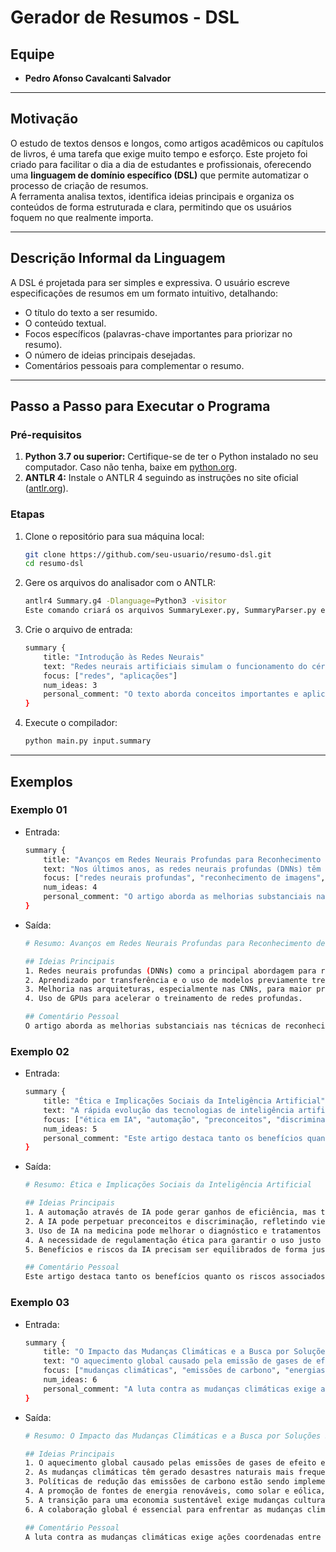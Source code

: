# Gerador de Resumos - DSL

## Equipe
- **Pedro Afonso Cavalcanti Salvador**  

---

## Motivação
O estudo de textos densos e longos, como artigos acadêmicos ou capítulos de livros, é uma tarefa que exige muito tempo e esforço. Este projeto foi criado para facilitar o dia a dia de estudantes e profissionais, oferecendo uma **linguagem de domínio específico (DSL)** que permite automatizar o processo de criação de resumos.  
A ferramenta analisa textos, identifica ideias principais e organiza os conteúdos de forma estruturada e clara, permitindo que os usuários foquem no que realmente importa.

---

## Descrição Informal da Linguagem
A DSL é projetada para ser simples e expressiva. O usuário escreve especificações de resumos em um formato intuitivo, detalhando:
- O título do texto a ser resumido.
- O conteúdo textual.
- Focos específicos (palavras-chave importantes para priorizar no resumo).
- O número de ideias principais desejadas.
- Comentários pessoais para complementar o resumo.

---

## Passo a Passo para Executar o Programa

### Pré-requisitos
1. **Python 3.7 ou superior:** Certifique-se de ter o Python instalado no seu computador. Caso não tenha, baixe em [python.org](https://www.python.org/).  
2. **ANTLR 4:** Instale o ANTLR 4 seguindo as instruções no site oficial ([antlr.org](https://www.antlr.org/)).  

### Etapas
1. Clone o repositório para sua máquina local:
   ```bash
   git clone https://github.com/seu-usuario/resumo-dsl.git
   cd resumo-dsl
2. Gere os arquivos do analisador com o ANTLR:
   ```bash
   antlr4 Summary.g4 -Dlanguage=Python3 -visitor
   Este comando criará os arquivos SummaryLexer.py, SummaryParser.py e SummaryVisitor.py no diretório.

4. Crie o arquivo de entrada:
   ```bash
   summary {
       title: "Introdução às Redes Neurais"
       text: "Redes neurais artificiais simulam o funcionamento do cérebro humano. Elas são compostas por neurônios artificiais interligados. São amplamente utilizadas em classificação de imagens, reconhecimento de fala e tradução de idiomas. Um exemplo é o uso em visão computacional, como reconhecimento facial."
       focus: ["redes", "aplicações"]
       num_ideas: 3
       personal_comment: "O texto aborda conceitos importantes e aplicações práticas."
   }

6. Execute o compilador:
   ```bash
   python main.py input.summary
   
---

## Exemplos

### Exemplo 01
- Entrada:
   ```bash
   summary {
       title: "Avanços em Redes Neurais Profundas para Reconhecimento de Imagens"
       text: "Nos últimos anos, as redes neurais profundas (DNNs) têm se destacado como uma das principais abordagens para reconhecimento de imagens em larga escala. Com a introdução de técnicas como o aprendizado por transferência, que utiliza modelos previamente treinados em grandes datasets, o desempenho em tarefas como reconhecimento facial e classificação de objetos melhorou significativamente. Além disso, as melhorias em arquiteturas como as Redes Neurais Convolucionais (CNNs) e a adoção de GPUs para acelerar o treinamento, resultaram em uma revolução no campo. Embora o treinamento de redes profundas ainda seja uma tarefa intensiva em termos de tempo e recursos computacionais, as vantagens em termos de precisão são inegáveis."
       focus: ["redes neurais profundas", "reconhecimento de imagens", "aprendizado por transferência", "CNNs", "GPUs"]
       num_ideas: 4
       personal_comment: "O artigo aborda as melhorias substanciais nas técnicas de reconhecimento de imagens, que têm impacto direto em diversas aplicações como segurança e saúde."
   }

- Saída:
   ```bash
   # Resumo: Avanços em Redes Neurais Profundas para Reconhecimento de Imagens
   
   ## Ideias Principais
   1. Redes neurais profundas (DNNs) como a principal abordagem para reconhecimento de imagens.
   2. Aprendizado por transferência e o uso de modelos previamente treinados.
   3. Melhoria nas arquiteturas, especialmente nas CNNs, para maior precisão.
   4. Uso de GPUs para acelerar o treinamento de redes profundas.
   
   ## Comentário Pessoal
   O artigo aborda as melhorias substanciais nas técnicas de reconhecimento de imagens, que têm impacto direto em diversas aplicações como segurança e saúde.

### Exemplo 02
- Entrada:
   ```bash
   summary {
       title: "Ética e Implicações Sociais da Inteligência Artificial"
       text: "A rápida evolução das tecnologias de inteligência artificial (IA) levantou uma série de questões éticas e sociais que precisam ser discutidas. A automação de processos através de IA pode levar a grandes ganhos de eficiência, mas também coloca em risco empregos em setores como manufatura e transporte. Além disso, a IA tem o potencial de perpetuar preconceitos e discriminação, já que os algoritmos podem refletir vieses presentes nos dados de treinamento. Por outro lado, o uso de IA na medicina, como diagnóstico assistido por máquina e tratamentos personalizados, pode melhorar a qualidade de vida de milhões de pessoas. Portanto, o uso ético da IA é essencial para garantir que seus benefícios sejam distribuídos de forma justa e equitativa."
       focus: ["ética em IA", "automação", "preconceitos", "discriminação", "IA na medicina"]
       num_ideas: 5
       personal_comment: "Este artigo destaca tanto os benefícios quanto os riscos associados à IA, destacando a necessidade de regulamentação para seu uso ético."
   }

- Saída:
   ```bash
   # Resumo: Ética e Implicações Sociais da Inteligência Artificial
   
   ## Ideias Principais
   1. A automação através de IA pode gerar ganhos de eficiência, mas também ameaça empregos.
   2. A IA pode perpetuar preconceitos e discriminação, refletindo vieses dos dados.
   3. Uso de IA na medicina pode melhorar o diagnóstico e tratamentos personalizados.
   4. A necessidade de regulamentação ética para garantir o uso justo da IA.
   5. Benefícios e riscos da IA precisam ser equilibrados de forma justa e equitativa.
   
   ## Comentário Pessoal
   Este artigo destaca tanto os benefícios quanto os riscos associados à IA, destacando a necessidade de regulamentação para seu uso ético.

### Exemplo 03
- Entrada:
   ```bash
   summary {
       title: "O Impacto das Mudanças Climáticas e a Busca por Soluções Sustentáveis"
       text: "O aquecimento global causado pela emissão de gases de efeito estufa tem sido uma das principais ameaças ao meio ambiente nas últimas décadas. As consequências das mudanças climáticas incluem o aumento da frequência de desastres naturais, como enchentes e secas, além do derretimento das calotas polares. Em resposta a essa crise, diversos países têm adotado políticas para reduzir suas emissões de carbono e promover o uso de fontes de energia renováveis, como a solar e a eólica. A transição para uma economia sustentável requer investimentos em novas tecnologias e uma mudança cultural para reduzir o consumo excessivo de recursos naturais. Contudo, a adoção de soluções sustentáveis precisa ser global e cooperativa, uma vez que o impacto das mudanças climáticas não respeita fronteiras nacionais."
       focus: ["mudanças climáticas", "emissões de carbono", "energias renováveis", "economia sustentável", "soluções globais"]
       num_ideas: 6
       personal_comment: "A luta contra as mudanças climáticas exige ações coordenadas entre países e investimentos em novas tecnologias para um futuro sustentável."
   }

- Saída:
   ```bash
   # Resumo: O Impacto das Mudanças Climáticas e a Busca por Soluções Sustentáveis
   
   ## Ideias Principais
   1. O aquecimento global causado pelas emissões de gases de efeito estufa está afetando o meio ambiente.
   2. As mudanças climáticas têm gerado desastres naturais mais frequentes, como enchentes e secas.
   3. Políticas de redução das emissões de carbono estão sendo implementadas em diversos países.
   4. A promoção de fontes de energia renováveis, como solar e eólica, é uma das soluções adotadas.
   5. A transição para uma economia sustentável exige mudanças culturais e tecnológicas.
   6. A colaboração global é essencial para enfrentar as mudanças climáticas de maneira eficaz.
   
   ## Comentário Pessoal
   A luta contra as mudanças climáticas exige ações coordenadas entre países e investimentos em novas tecnologias para um futuro sustentável.
